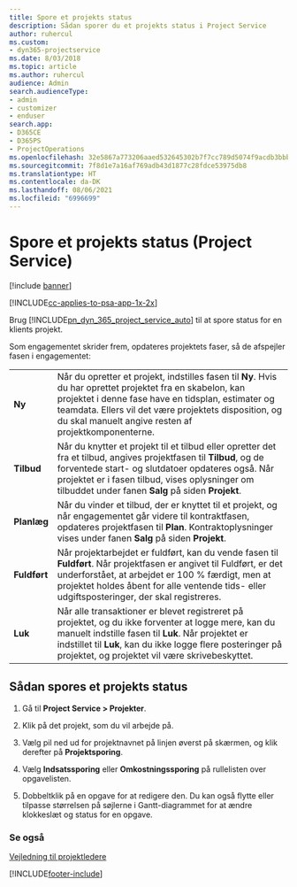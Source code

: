 ```yaml
---
title: Spore et projekts status
description: Sådan sporer du et projekts status i Project Service
author: ruhercul
ms.custom:
- dyn365-projectservice
ms.date: 8/03/2018
ms.topic: article
ms.author: ruhercul
audience: Admin
search.audienceType:
- admin
- customizer
- enduser
search.app:
- D365CE
- D365PS
- ProjectOperations
ms.openlocfilehash: 32e5867a773206aaed532645302b7f7cc789d5074f9acdb3bbb95acf8492d25e
ms.sourcegitcommit: 7f8d1e7a16af769adb43d1877c28fdce53975db8
ms.translationtype: HT
ms.contentlocale: da-DK
ms.lasthandoff: 08/06/2021
ms.locfileid: "6996699"
---
```

# <a name="track-a-projects-status-project-service"></a>Spore et projekts status (Project Service)

[!include [banner](../includes/psa-now-project-operations.md)]

[!INCLUDE[cc-applies-to-psa-app-1x-2x](../includes/cc-applies-to-psa-app-1x-2x.md)]

Brug [!INCLUDE[pn_dyn_365_project_service_auto](../includes/pn-dyn-365-project-service-auto.md)] til at spore status for en klients projekt.  

Som engagementet skrider frem, opdateres projektets faser, så de afspejler fasen i engagementet:  


|              |                                                                                                                                                                                                                                                                                                  |
|--------------|--------------------------------------------------------------------------------------------------------------------------------------------------------------------------------------------------------------------------------------------------------------------------------------------------|
|   **Ny**    | Når du opretter et projekt, indstilles fasen til **Ny**. Hvis du har oprettet projektet fra en skabelon, kan projektet i denne fase have en tidsplan, estimater og teamdata. Ellers vil det være projektets disposition, og du skal manuelt angive resten af projektkomponenterne. |
|  **Tilbud**   |      Når du knytter et projekt til et tilbud eller opretter det fra et tilbud, angives projektfasen til **Tilbud**, og de forventede start- og slutdatoer opdateres også. Når projektet er i fasen tilbud, vises oplysninger om tilbuddet under fanen **Salg** på siden **Projekt**.      |
|   **Planlæg**   |                                     Når du vinder et tilbud, der er knyttet til et projekt, og når engagementet går videre til kontraktfasen, opdateres projektfasen til **Plan**. Kontraktoplysninger vises under fanen **Salg** på siden **Projekt**.                                      |
| **Fuldført** |                    Når projektarbejdet er fuldført, kan du vende fasen til **Fuldført**. Når projektfasen er angivet til Fuldført, er det underforstået, at arbejdet er 100 % færdigt, men at projektet holdes åbent for alle ventende tids- eller udgiftsposteringer, der skal registreres.                     |
|  **Luk**   |           Når alle transaktioner er blevet registreret på projektet, og du ikke forventer at logge mere, kan du manuelt indstille fasen til **Luk**. Når projektet er indstillet til **Luk**, kan du ikke logge flere posteringer på projektet, og projektet vil være skrivebeskyttet.           |

## <a name="to-track-a-projects-status"></a>Sådan spores et projekts status  

1.  Gå til **Project Service > Projekter**.  

2.  Klik på det projekt, som du vil arbejde på.  

3.  Vælg pil ned ud for projektnavnet på linjen øverst på skærmen, og klik derefter på **Projektsporing**.  

4.  Vælg **Indsatssporing** eller **Omkostningssporing** på rullelisten over opgavelisten.  

5.  Dobbeltklik på en opgave for at redigere den. Du kan også flytte eller tilpasse størrelsen på søjlerne i Gantt-diagrammet for at ændre klokkeslæt og status for en opgave.  

### <a name="see-also"></a>Se også  
 [Vejledning til projektledere](../psa/project-manager-guide.md)


[!INCLUDE[footer-include](../includes/footer-banner.md)]